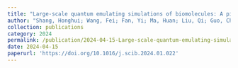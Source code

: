```yaml
---
title: "Large-scale quantum emulating simulations of biomolecules: A pilot exploration of parallel quantum computing"
author: "Shang, Honghui; Wang, Fei; Fan, Yi; Ma, Huan; Liu, Qi; Guo, Chu; Zhou, Pengyu; Chen, Qi; Xiao, Qian; Zheng, Tianyu; Li, Bin; Zuo, Fen; Liu, Jie; Li, Zhenyu; Yang, Jinlong"
collection: publications
category: 2024
permalink: /publication/2024-04-15-Large-scale-quantum-emulating-simulations-of-biomolecules:-A-pilot-exploration-of-parallel-quantum-computing
date: 2024-04-15
paperurl: 'https://doi.org/10.1016/j.scib.2024.01.022'
---
```



